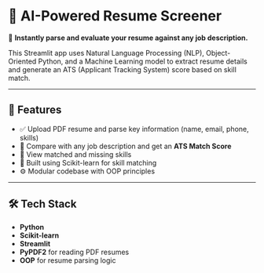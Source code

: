 # 🤖 AI-Powered Resume Screener

📄 **Instantly parse and evaluate your resume against any job description.**

This Streamlit app uses Natural Language Processing (NLP), Object-Oriented Python, and a Machine Learning model to extract resume details and generate an ATS (Applicant Tracking System) score based on skill match.

---

## 🚀 Features

- ✅ Upload PDF resume and parse key information (name, email, phone, skills)
- 🎯 Compare with any job description and get an **ATS Match Score**
- 📌 View matched and missing skills
- 🧠 Built using Scikit-learn for skill matching
- ⚙️ Modular codebase with OOP principles

---

## 🛠️ Tech Stack

- **Python**
- **Scikit-learn**
- **Streamlit**
- **PyPDF2** for reading PDF resumes
- **OOP** for resume parsing logic


